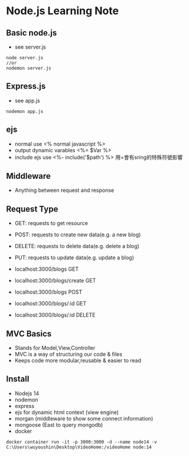 # Node.js Learning Note

## Basic node.js 
- see server.js
```
node server.js
//or
nodemon server.js
```
## Express.js
- see app.js
```
nodemon app.js
```

## ejs
- normal use <% normal javascript %>
- output dynamic varables <%= $Var %> 
- include ejs use <%- include('$path') %> 用=會有sring的特殊符號影響

## Middleware
- Anything between request and response

## Request Type
- GET: requests to get resource
- POST: requests to create new data(e.g. a new blog)
- DELETE: requests to delete data(e.g. delete a blog)
- PUT: requests to update data(e.g. update a blog)

- localhost:3000/blogs             GET
- localhost:3000/blogs/create      GET
- localhost:3000/blogs             POST
- localhost:3000/blogs/:id         GET
- localhost:3000/blogs/:id         DELETE 

## MVC Basics
- Stands for Model,View,Controller
- MVC is a way of structuring our code & files
- Keeps code more modular,reusable & easier to read

## Install
- Nodejs 14
- nodemon 
- express
- ejs  for dynamic html context (view engine)
- morgan (middleware to show some connect information)
- mongoose (East to query mongodb)
- docker
```
docker container run -it -p 3000:3000 -d --name node14 -v C:\Users\wuyoushin\Desktop\VideoHome:/videoHome node:14
```